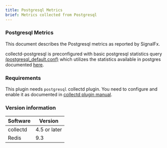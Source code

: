 ```yaml
---
title: Postgresql Metrics
brief: Metrics collected from Postgresql
---
```

### Postgresql Metrics

This document describes the Postgresql metrics as reported by SignalFx.

collectd-postgresql is preconfigured with basic postgresql statistics query [(postgresql_default.conf)](https://github.com/signalfx/collectd/blob/master/src/postgresql_default.conf) which utilizes the statistics available in postgres documented [here](http://www.postgresql.org/docs/9.3/static/monitoring-stats.html).

### Requirements

This plugin needs `postgresql` collectd plugin.  You need to configure and enable it as documented in [collectd plugin manual](https://collectd.org/wiki/index.php/Plugin:PostgreSQL).

### Version information

| Software  | Version        |
|-----------|----------------|
| collectd  |  4.5 or later  |
| Redis     |  9.3           |
